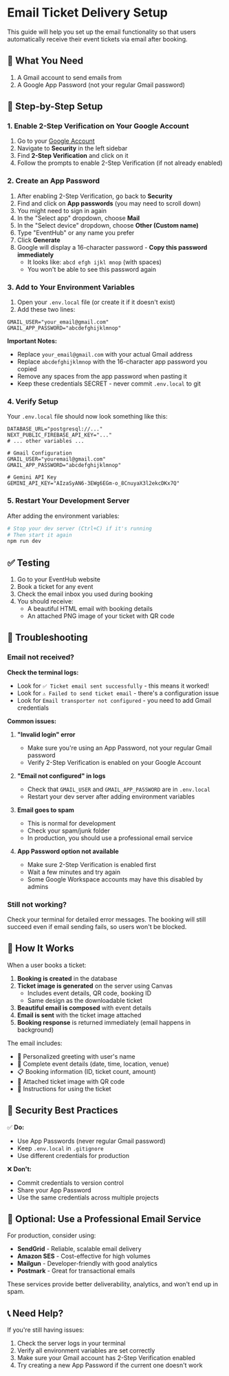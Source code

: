 # Email Ticket Delivery Setup

This guide will help you set up the email functionality so that users automatically receive their event tickets via email after booking.

## 📧 What You Need

1. A Gmail account to send emails from
2. A Google App Password (not your regular Gmail password)

## 🔧 Step-by-Step Setup

### 1. Enable 2-Step Verification on Your Google Account

1. Go to your [Google Account](https://myaccount.google.com/)
2. Navigate to **Security** in the left sidebar
3. Find **2-Step Verification** and click on it
4. Follow the prompts to enable 2-Step Verification (if not already enabled)

### 2. Create an App Password

1. After enabling 2-Step Verification, go back to **Security**
2. Find and click on **App passwords** (you may need to scroll down)
3. You might need to sign in again
4. In the "Select app" dropdown, choose **Mail**
5. In the "Select device" dropdown, choose **Other (Custom name)**
6. Type "EventHub" or any name you prefer
7. Click **Generate**
8. Google will display a 16-character password - **Copy this password immediately**
   - It looks like: `abcd efgh ijkl mnop` (with spaces)
   - You won't be able to see this password again

### 3. Add to Your Environment Variables

1. Open your `.env.local` file (or create it if it doesn't exist)
2. Add these two lines:

```env
GMAIL_USER="your_email@gmail.com"
GMAIL_APP_PASSWORD="abcdefghijklmnop"
```

**Important Notes:**

- Replace `your_email@gmail.com` with your actual Gmail address
- Replace `abcdefghijklmnop` with the 16-character app password you copied
- Remove any spaces from the app password when pasting it
- Keep these credentials SECRET - never commit `.env.local` to git

### 4. Verify Setup

Your `.env.local` file should now look something like this:

```env
DATABASE_URL="postgresql://..."
NEXT_PUBLIC_FIREBASE_API_KEY="..."
# ... other variables ...

# Gmail Configuration
GMAIL_USER="youremail@gmail.com"
GMAIL_APP_PASSWORD="abcdefghijklmnop"

# Gemini API Key
GEMINI_API_KEY="AIzaSyAN6-3EWg6EGm-o_8CnuyaX3l2ekcDKx7Q"
```

### 5. Restart Your Development Server

After adding the environment variables:

```bash
# Stop your dev server (Ctrl+C) if it's running
# Then start it again
npm run dev
```

## ✅ Testing

1. Go to your EventHub website
2. Book a ticket for any event
3. Check the email inbox you used during booking
4. You should receive:
   - A beautiful HTML email with booking details
   - An attached PNG image of your ticket with QR code

## 🚨 Troubleshooting

### Email not received?

**Check the terminal logs:**

- Look for `✅ Ticket email sent successfully` - this means it worked!
- Look for `⚠️ Failed to send ticket email` - there's a configuration issue
- Look for `Email transporter not configured` - you need to add Gmail credentials

**Common issues:**

1. **"Invalid login" error**

   - Make sure you're using an App Password, not your regular Gmail password
   - Verify 2-Step Verification is enabled on your Google Account

2. **"Email not configured" in logs**

   - Check that `GMAIL_USER` and `GMAIL_APP_PASSWORD` are in `.env.local`
   - Restart your dev server after adding environment variables

3. **Email goes to spam**

   - This is normal for development
   - Check your spam/junk folder
   - In production, you should use a professional email service

4. **App Password option not available**
   - Make sure 2-Step Verification is enabled first
   - Wait a few minutes and try again
   - Some Google Workspace accounts may have this disabled by admins

### Still not working?

Check your terminal for detailed error messages. The booking will still succeed even if email sending fails, so users won't be blocked.

## 📝 How It Works

When a user books a ticket:

1. **Booking is created** in the database
2. **Ticket image is generated** on the server using Canvas
   - Includes event details, QR code, booking ID
   - Same design as the downloadable ticket
3. **Beautiful email is composed** with event details
4. **Email is sent** with the ticket image attached
5. **Booking response** is returned immediately (email happens in background)

The email includes:

- 🎉 Personalized greeting with user's name
- 📅 Complete event details (date, time, location, venue)
- 📋 Booking information (ID, ticket count, amount)
- 📸 Attached ticket image with QR code
- 📝 Instructions for using the ticket

## 🔐 Security Best Practices

✅ **Do:**

- Use App Passwords (never regular Gmail password)
- Keep `.env.local` in `.gitignore`
- Use different credentials for production

❌ **Don't:**

- Commit credentials to version control
- Share your App Password
- Use the same credentials across multiple projects

## 🌟 Optional: Use a Professional Email Service

For production, consider using:

- **SendGrid** - Reliable, scalable email delivery
- **Amazon SES** - Cost-effective for high volumes
- **Mailgun** - Developer-friendly with good analytics
- **Postmark** - Great for transactional emails

These services provide better deliverability, analytics, and won't end up in spam.

## 📞 Need Help?

If you're still having issues:

1. Check the server logs in your terminal
2. Verify all environment variables are set correctly
3. Make sure your Gmail account has 2-Step Verification enabled
4. Try creating a new App Password if the current one doesn't work
